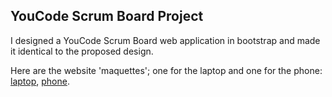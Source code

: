 ## YouCode Scrum Board Project

I designed a YouCode Scrum Board web application in bootstrap and made it identical to the proposed design.

Here are the website 'maquettes'; one for the laptop and one for the phone: [laptop](https://www.figma.com/file/vBleDJjKA7KHDXcSg6zliZ/Youcode-Scrum-Board?node-id=0%3A1), [phone](https://www.figma.com/file/7xNBFNw20YOStP06RfjoN0/Youcode-Scrum-Board-Phone?node-id=0%3A1).
